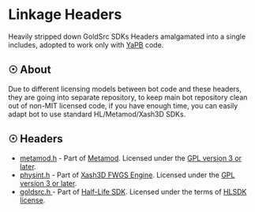 # Linkage Headers
Heavily stripped down GoldSrc SDKs Headers amalgamated into a single includes, adopted to work only with [YaPB](https://github.com/yapb/yapb "YaPB") code.

## ☉ About
Due to different licensing models between bot code and these headers, they are going into separate repository, to keep main bot repository clean out of non-MIT licensed code, if you have enough time, you can easily adapt bot to use standard HL/Metamod/Xash3D SDKs.

## ☉ Headers
* [metamod.h](https://github.com/yapb/linkage/blob/master/linkage/metamod.h "metamod.h") - Part of [Metamod](https://github.com/alliedmodders/metamod-hl1/ "Metamod"). Licensed under the [GPL version 3 or later](https://github.com/yapb/linkage/blob/master/LICENSE-GPL.txt  "GPL version 3 or later").
* [physint.h](https://github.com/yapb/linkage/blob/master/linkage/physint.h "physint.h") - Part of [Xash3D FWGS Engine](https://github.com/fwgs/xash3d-fwgs "Xash3D FWGS Engine"). Licensed under the [GPL version 3 or later](https://github.com/yapb/linkage/blob/master/LICENSE-GPL.txt "GPL version 3 or later").
* [goldsrc.h ](https://github.com/yapb/linkage/blob/master/linkage/goldsrc.h "goldsrc.h ")- Part of [Half-Life SDK](https://github.com/ValveSoftware/halflife "Half-Life SDK"). Licensed under the terms of [HLSDK license](https://github.com/yapb/linkage/blob/master/LICENSE-SDK.txt "HLSDK license").